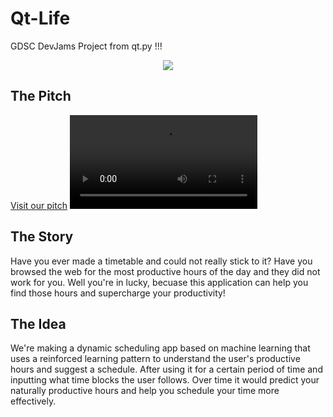 # Qt-Life
GDSC DevJams Project from qt.py !!!
<p align="center">
  <a href="https://skillicons.dev">
    <img src="https://skillicons.dev/icons?i=tensorflow,py,flutter,dart" />
  </a>
</p>

## The Pitch
[Visit our pitch](https://www.canva.com/design/DAGRdCsp-Gw/Qh2OSSBYz-MrnldQOE2YxA/view)
![Video Preview](https://github.com/AshvikMishra/Vit-Life/blob/main/Supercharge%20your%20productivity.mp4?raw=true)

##  The Story
Have you ever made a timetable and could not really stick to it? Have you browsed the web for the most productive hours of the day and they did not work for you. Well you're in lucky, becuase this application can help you find those hours and supercharge your productivity!

## The Idea
We're making a dynamic scheduling app based on machine learning that uses a reinforced learning pattern to understand the user's productive hours and suggest a schedule. After using it for a certain period of time and inputting what time blocks the user follows. Over time it would predict your naturally productive hours and help you schedule your time more effectively.